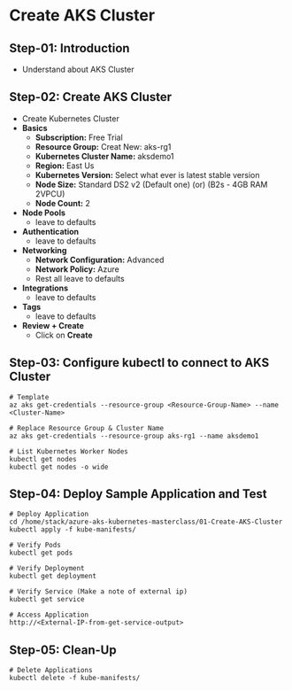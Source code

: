 # Create AKS Cluster

## Step-01: Introduction
- Understand about AKS Cluster

## Step-02: Create AKS Cluster
- Create Kubernetes Cluster
- **Basics**
  - **Subscription:** Free Trial
  - **Resource Group:** Creat New: aks-rg1
  - **Kubernetes Cluster Name:** aksdemo1
  - **Region:** East Us
  - **Kubernetes Version:** Select what ever is latest stable version
  - **Node Size:** Standard DS2 v2 (Default one) (or) (B2s - 4GB RAM 2VPCU)
  - **Node Count:** 2
- **Node Pools**
  - leave to defaults
- **Authentication**
  - leave to defaults
- **Networking**
  - **Network Configuration:** Advanced
  - **Network Policy:** Azure
  - Rest all leave to defaults
- **Integrations**
  - leave to defaults
- **Tags**
  - leave to defaults
- **Review + Create**
  - Click on **Create**


## Step-03: Configure kubectl to connect to AKS Cluster
```
# Template
az aks get-credentials --resource-group <Resource-Group-Name> --name <Cluster-Name>

# Replace Resource Group & Cluster Name
az aks get-credentials --resource-group aks-rg1 --name aksdemo1

# List Kubernetes Worker Nodes
kubectl get nodes 
kubectl get nodes -o wide
```

## Step-04: Deploy Sample Application and Test
```
# Deploy Application
cd /home/stack/azure-aks-kubernetes-masterclass/01-Create-AKS-Cluster  
kubectl apply -f kube-manifests/

# Verify Pods
kubectl get pods

# Verify Deployment
kubectl get deployment

# Verify Service (Make a note of external ip)
kubectl get service

# Access Application
http://<External-IP-from-get-service-output>
```

## Step-05: Clean-Up
```
# Delete Applications
kubectl delete -f kube-manifests/
```

